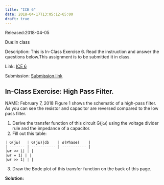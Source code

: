 ```yaml
---
title: "ICE 6"
date: 2018-04-17T13:05:12-05:00
draft: true
---
```


Released:2018-04-05

Due:In class

Description:
This is In-Class Exercise 6. Read the instruction and answer the questions below.This assignment is to be submitted it in class.

Link: [ICE 6](https://github.com/ABE425/data/blob/lia/ICE/ICE_CircuitAnalysis.pdf)

Submission: [Submission link](?)

## In-Class Exercise: High Pass Filter.
NAME:
February 7, 2018
Figure 1 shows the schematic of a high-pass filter. As you can see the resistor and capacitor are reversed compared to the low pass filter.
1. Derive the transfer function of this circuit G(jω) using the voltage divider rule and the impedance of a capacitor.
2. Fill out this table:
```
| G(jω)   | G(jω)|db    | ø(Phase)    |
| ------- | ----------- | ----------- |
|ωτ << 1| | |
|ωτ = 1| | |
|ωτ >> 1| | |
```
3. Draw the Bode plot of this transfer function on the back of this page.

**Solution:**
